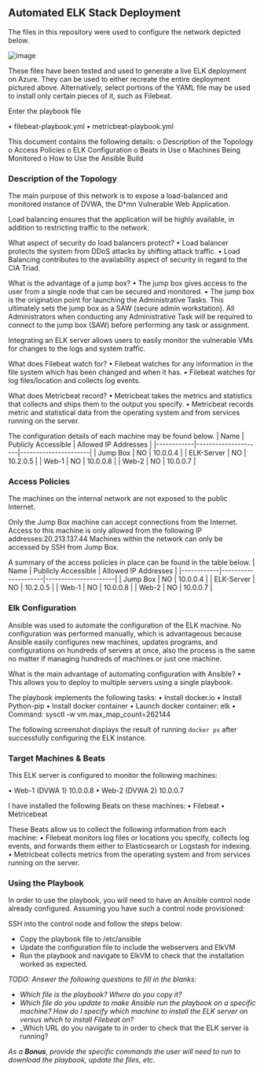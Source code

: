 ## Automated ELK Stack Deployment

The files in this repository were used to configure the network depicted below.

 ![image](https://user-images.githubusercontent.com/94761746/169676049-51b16ad0-01b0-4e78-8a02-1b22e6c237e6.png)


These files have been tested and used to generate a live ELK deployment on Azure. They can be used to either recreate the entire deployment pictured above. Alternatively, select portions of the YAML file may be used to install only certain pieces of it, such as Filebeat.

 Enter the playbook file

•	filebeat-playbook.yml
•	metricbeat-playbook.yml

This document contains the following details:
o	Description of the Topology
o	Access Policies
o	ELK Configuration
o	Beats in Use
o	Machines Being Monitored
o	How to Use the Ansible Build

### Description of the Topology

The main purpose of this network is to expose a load-balanced and monitored instance of DVWA, the D*mn Vulnerable Web Application.

Load balancing ensures that the application will be highly available, in addition to restricting traffic to the network.

What aspect of security do load balancers protect? 
•	Load balancer protects the system from DDoS attacks by shifting attack traffic.
•	Load Balancing contributes to the availability aspect of security in regard to the CIA Triad.

What is the advantage of a jump box?
•	The jump box gives access to the user from a single node that can be secured and monitored.
•	The jump box is the origination point for launching the Administrative Tasks. This ultimately sets the jump box as a SAW (secure admin workstation). All Administrators when conducting any Administrative Task will be required to connect to the jump box (SAW) before performing any task or assignment.

Integrating an ELK server allows users to easily monitor the vulnerable VMs for changes to the logs and system traffic.

What does Filebeat watch for?
•	Filebeat watches for any information in the file system which has been changed and when it has.
•	Filebeat watches for log files/location and collects log events.

What does Metricbeat record?
•	Metricbeat takes the metrics and statistics that collects and ships them to the output you specify.
•	Metricbeat records metric and statistical data from the operating system and from services running on the server.


The configuration details of each machine may be found below.
| Name       | Publicly Accessible | Allowed IP Addresses |
|------------|---------------------|----------------------|
| Jump Box   | NO                  | 10.0.0.4             |
| ELK-Server | NO                  | 10.2.0.5             |
| Web-1      | NO                  | 10.0.0.8             |
| Web-2      | NO                  | 10.0.0.7             |

### Access Policies

The machines on the internal network are not exposed to the public Internet. 

Only the Jump Box machine can accept connections from the Internet. Access to this machine is only allowed from the following IP addresses:20.213.137.44 Machines within the network can only be accessed by SSH from Jump Box.

A summary of the access policies in place can be found in the table below.
| Name       | Publicly Accessible | Allowed IP Addresses |
|------------|---------------------|----------------------|
| Jump Box   | NO                  | 10.0.0.4             |
| ELK-Server | NO                  | 10.2.0.5             |
| Web-1      | NO                  | 10.0.0.8             |
| Web-2      | NO                  | 10.0.0.7             |


### Elk Configuration

Ansible was used to automate the configuration of the ELK machine. No configuration was performed manually, which is advantageous because Ansible easily configures new machines, updates programs, and configurations on hundreds of servers at once, also the process is the same no matter if managing hundreds of machines or just one machine.

What is the main advantage of automating configuration with Ansible?
•	This allows you to deploy to multiple servers using a single playbook.

The playbook implements the following tasks:
•	Install docker.io
•	Install Python-pip
•	Install docker container
•	Launch docker container: elk
•	Command: sysctl -w vm.max_map_count=262144

The following screenshot displays the result of running `docker ps` after successfully configuring the ELK instance.

 

### Target Machines & Beats

This ELK server is configured to monitor the following machines:

•	Web-1 (DVWA 1)   10.0.0.8
•	Web-2 (DVWA 2) 10.0.0.7

I have installed the following Beats on these machines:
•	Filebeat
•	Metricebeat


These Beats allow us to collect the following information from each machine:
•	Filebeat monitors log files or locations you specify, collects log events, and forwards them either to Elasticsearch or Logstash for indexing.
•	Metricbeat collects metrics from the operating system and from services running on the server.

### Using the Playbook

In order to use the playbook, you will need to have an Ansible control node already configured. Assuming you have such a control node provisioned: 

SSH into the control node and follow the steps below:
- Copy the playbook file to /etc/ansible
- Update the configuration file to include the webservers and ElkVM
- Run the playbook and navigate to ElkVM to check that the installation worked as expected.

_TODO: Answer the following questions to fill in the blanks:_
- _Which file is the playbook? Where do you copy it?_
- _Which file do you update to make Ansible run the playbook on a specific machine? How do I specify which machine to install the ELK server on versus which to install Filebeat on?_
- _Which URL do you navigate to in order to check that the ELK server is running?

_As a **Bonus**, provide the specific commands the user will need to run to download the playbook, update the files, etc._
